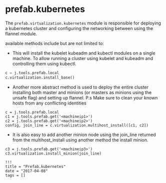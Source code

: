 # prefab.kubernetes

The `prefab.virtualization.kubernetes` module is responsible for deploying a kubernetes cluster and configuring the networking between using the flannel module.

available methods include but are not limited to:

 - This will install the kubelet kubeadm and kubectl modules on a single machine. To allow running a cluster using kubelet and kubeadm and controlling them using kubectl.

```python
c = j.tools.prefab.local
c.virtualization.install_base()
```
 - Another more abstract method is used to deploy the entire cluster installing both master and minions (or masters as minions using the unsafe flag) and setting up flannel.
 P.s Make sure to clean your known hosts from any conflicting identities
```
c = j.tools.prefab.local
c1 = j.tools.prefab.get('<machineip1>')
c2 = j.tools.prefab.get('<machineip2>')
config, join_line = c.virtualization.multihost_install([c1, c2])
```

 - It is also easy to add another minion node using the join_line returned from the multihost_install using another method the install minion.
 ```
 c3 = j.tools.prefab.get('<machineip3>')
 c3.virtualization.install_minion(join_line)
 ```

```
!!!
title = "Prefab.kubernetes"
date = "2017-04-08"
tags = []
```
